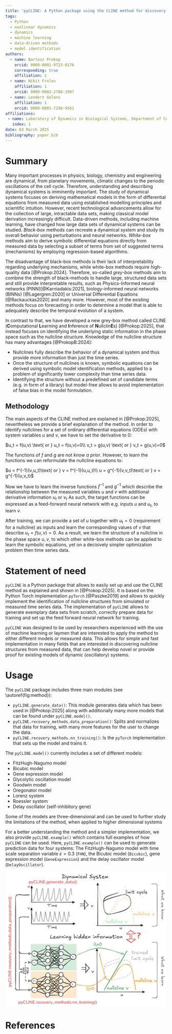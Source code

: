 ```yaml
---
title: 'pyCLINE: A Python package using the CLINE method for discovery of hidden nullcline structures in oscillatory dynamical systems'
tags:
  - Python
  - nonlinear dynamics
  - dynamics
  - machine learning
  - data-driven methods
  - model identification
authors:
  - name: Bartosz Prokop
    orcid: 0000-0001-9723-0176
    corresponding: true
    affiliation: 1
  - name: Nikit Frolov 
    affiliation: 1
    orcid: 0000-0002-2788-1907
  - name: Lendert Gelens
    affiliation: 1
    orcid: 0000-0001-7290-9561
affiliations:
 - name: Laboratory of Dynamics in Biological Systems, Department of Cellular and Mollecular Medicine, KU Leuven
   index: 1
date: 03 March 2025
bibliography: paper.bib
---
```


# Summary

Many important processes in physics, biology, chemistry and engineering are dynamical, from planetary movements, climatic changes to the periodic oscillations of the cell cycle. 
Therefore, understanding and describing dynamical systems is imminently important.
The study of dynamical systems focuses on deriving mathematical models in the form of differential equations from measured data using established modelling principles and scientific intuition. 
However, recent technological advancements allow for the collection of large, intractable data sets, making classical model derivation increasingly difficult.
Data-driven methods, including machine learning, have changed how large data sets of dynamical systems can be studied. _Black-box_ methods can recreate a dynamical system and study its overall behavior using perturbations and neural networks.
_White-box_ methods aim to derive symbolic differential equations directly from measured data by selecting a subset of terms from set of suggested terms (mechanisms) by employing regression-based algorithms. 

The disadvantage of black-box methods is their lack of interpretability regarding underlying mechanisms, while white-box methods require high-quality data [@Prokop:2024].
Therefore, so-called _grey-box_ methods aim to combine the strength of black-methods to handle large, structured data sets and still provide interpretable results, such as Physics-Informed neural networks (PINN)[@Karniadakis:2021], biology-informed neural networks (BINNs) [@Lagergren:2020] or Universal Differential Equations [@Rackauckas2020] and many more. 
However, most of the existing methods focus on forecasting in order to determine a model that is able to adequately describe the temporal evolution of a system. 

In contrast to that, we have developed a new grey-box method called CLINE (**C**omputational **L**earning and **I**nference of **N**ullclin**E**s) [@Prokop:2025], that instead focuses on identifying the underlying static information in the phase space such as the nullcline structure. 
Knowledge of the nullcline structure has many advantages [@ProkopB:2024]: 
- Nullclines fully describe the behavior of a dynamical system and thus provide more information than just the time series.
- Once the structure of nullclines is known, symbolic equations can be derived using symbolic model identification methods, applied to a problem of significantly lower complexity than time series data.
- Identifying the structure without a predefined set of candidate terms (e.g. in form of a library) but model-free allows to avoid implementation of false bias in the model formulation.

## Methodology

The main aspects of the CLINE method are explained in [@Prokop:2025], nevertheless we provide a brief explanation of the method. 
In order to identify nullclines for a set of ordinary differential equations (ODEs) with system variables $u$ and $v$, we have to set the derivative to 0: 

$u_t = f(u,v) \text{ or } u_t = f(u,v)=0\\     
v_t = g(u,v) \text{ or } v_t = g(u,v)=0$

The functions of $f$ and $g$ are not know *a prior*.
However, to learn the functions we can reformulate the nullcline equations to:

$u = f^{-1}(v,u_t)\text{ or } v = f^{-1}(u,u_t)\\
u = g^{-1}(v,v_t)\text{ or } v = g^{-1}(u,v_t)$

Now we have to learn the inverse functions $f^{-1}$ and $g^{-1}$ which describe the relationship between the measured variables $u$ and $v$ with additional derivative information $u_t$ or $v_t$
As such, the target functions can be expressed as a feed-forward neural network with e.g. inputs $u$ and $u_t$, to learn $v$. 

After training, we can provide a set of $u$ together with $u_t=0$ (requirement for a nullcline) as inputs and learn the corresponding values of $v$ that describe $u_t = f(u,v)=0$.
As a result, we learn the structure of a nullcline in the phase space $u,v$, to which other white-box methods can be applied to learn the symbolic equations, yet on a decisively simpler optimization problem then time series data.

# Statement of need

`pyCLINE` is a Python package that allows to easily set up and use the CLINE method as explained and shown in [@Prokop:2025]. It is based on the Python Torch implementation `pyTorch` [@Paszke2019] and allows to quickly implement the identification of nullcline structures from simulated or measured time series data. 
The implementation of `pyCLINE` allows to generate exemplary data sets from scratch, correctly prepare data for training and set up the feed forward neural network for training. 

`pyCLINE` was designed to be used by researchers experienced with the use of machine learning or laymen that are interested to apply the method to either different models or measured data. 
This allows for simple and fast implementation in many fields that are interested in discovering nullcline structures from measured data, that can help develop novel or provide proof for existing models of dynamic (oscillatory) systems.

# Usage

The `pyCLINE` package includes three main modules (see \autoref{fig:method}): 
 - `pyCLINE.generate_data()`: This module generates data which has been used in [@Prokop:2025] along with additionally many more models that can be found under `pyCLINE.model()`.
 - `pyCLINE.recovery_methods.data_preparation()`: Splits and normalizes that data for training, with many more features for the user to change the data.
 - `pyCLINE.recovery_methods.nn_training()`: Is the `pyTorch` implementation that sets up the model and trains it.

The `pyCLINE.model()` currently includes a set of different models: 
 - FitzHugh-Nagumo model
 - Bicubic model
 - Gene expression model
 - Glycolytic oscillation model
 - Goodwin model
 - Oregonator model
 - Lorenz system
 - Roessler system
 - Delay oscillator (self-inhibitory gene)

Some of the models are three-dimensional and can be used to further study the limitations of the method, when applied to higher dimensional systems

For a better understanding the method and a simpler implementation, we also provide `pyCLINE.example()` which contains full examples of how `pyCLINE` can be used.
Here, `pyCLINE.example()` can be used to generate prediction data for four systems: The FitzHugh-Nagumo model with time scale separation variable $\varepsilon=0.3$ (`FHN`), the Bicubic model (`Bicubic`), gene expression model (`GeneExpression`) and the delay oscillator model (`DelayOscillator`).

![The method CLINE explained by using Figure 1 from [@Prokop:2025]. In red the main modules of the `pyCLINE` package are shown. \label{fig:method}](figures/introduction_manuscript_1.png)


# References
